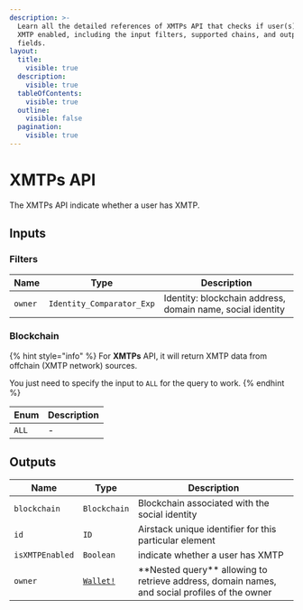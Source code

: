 ```yaml
---
description: >-
  Learn all the detailed references of XMTPs API that checks if user(s) have
  XMTP enabled, including the input filters, supported chains, and output
  fields.
layout:
  title:
    visible: true
  description:
    visible: true
  tableOfContents:
    visible: true
  outline:
    visible: false
  pagination:
    visible: true
---
```


# XMTPs API

The XMTPs API indicate whether a user has XMTP.

## Inputs

### Filters

| Name    | Type                      | Description                                                |
| ------- | ------------------------- | ---------------------------------------------------------- |
| `owner` | `Identity_Comparator_Exp` | Identity: blockchain address, domain name, social identity |

### Blockchain

{% hint style="info" %}
For **XMTPs** API, it will return XMTP data from offchain (XMTP network) sources.

You just need to specify the input to `ALL` for the query to work.
{% endhint %}

| Enum  | Description |
| ----- | ----------- |
| `ALL` | -           |

## Outputs

| Name            | Type                       | Description                                                                                       |
| --------------- | -------------------------- | ------------------------------------------------------------------------------------------------- |
| `blockchain`    | `Blockchain`               | Blockchain associated with the social identity                                                    |
| `id`            | `ID`                       | Airstack unique identifier for this particular element                                            |
| `isXMTPEnabled` | `Boolean`                  | indicate whether a user has XMTP                                                                  |
| `owner`         | [`Wallet!`](wallet-api.md) | \*\*Nested query\*\* allowing to retrieve address, domain names, and social profiles of the owner |
